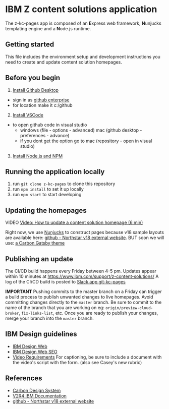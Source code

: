 # IBM Z content solutions application
The z-kc-pages app is composed of an **E**xpress web framework, **N**unjucks templating engine and a **N**ode.js runtime.

## Getting started
This file includes the environment setup and development instructions you need to create and update content solution homepages.  

## Before you begin

1) [Install Github Desktop](https://desktop.github.com/)
  - sign in as [github enterprise](http://github.ibm.com)
  - for location make it c:/github

2) [Install	VSCode](https://code.visualstudio.com/)

- to open github code in visual studio 
    - windows (file - options - advanced) mac (github desktop - preferences - advance)
    - if you dont get the option go to mac (repository - open in visual studio)

3) [Install Node.js and NPM](https://nodejs.org/) 

## Running the application locally

1) run `git clone z-kc-pages` to clone this repository
2) run `npm install` to set it up locally
3) run `npm start` to start developing

## Updating the homepages

VIDEO [Video: How to update a content solution homepage (6 min)](https://ibm.ent.box.com/folder/70895609929)

Right now, we use [Nunjucks](https://mozilla.github.io/nunjucks/) to construct pages because v18 sample layouts are available here: [github - Northstar v18 external website](https://github.ibm.com/webstandards/northstar-website-external). BUT soon we will use:
[a Carbon Gatsby theme](https://gatsby-theme-carbon.now.sh/)

## Publishing an update
The CI/CD build happens every Friday between 4-5 pm. Updates appear within 10 minutes at https://www.ibm.com/support/z-content-solutions/
A log of the CI/CD build is posted to [Slack app git-kc-pages](https://ibm-systems-z.slack.com/archives/CG3E1FAPQ)

**IMPORTANT** Pushing commits to the master branch on a Friday can trigger a build process to publish unwanted changes to live homepages. Avoid committing changes directly to the `master` branch. Be sure to commit to the name of the branch that you are working on eg: `origin/preview-cloud-broker`, `fix-links-list`, etc. Once you are ready to publish your changes, merge your branch into the `master` branch.

## IBM Design guidelines
- [IBM Design Web](https://www.ibm.com/standards/web/)
- [IBM Design Web SEO](https://www.ibm.com/standards/web/code-guidelines/seo/)
- [Video Requirements](https://w3.ibm.com/w3publisher/ibm-video-standard#OM) For captioning, be sure to include a document with the video's script with the form. (also see Casey's new rubric)

## References

- [Carbon Design System](https://github.com/carbon-design-system)
- [V2R4 IBM Documentation](https://www.ibm.com/support/knowledgecenter/SSLTBW_2.4.0/com.ibm.zos.v2r4.izs/izs.htm)
- [github - Northstar v18 external website](https://github.ibm.com/webstandards/northstar-website-external)

